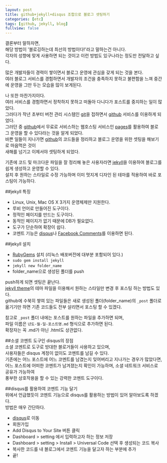 ```yaml
---
layout: post
title: github+jekyll+disqus 조합으로 블로그 셋팅하기
categories: [etc]
tags: [github, jekyll, blog]
fullview: false
---
```


결론부터 말하자면,  
해당 방법이 '블로깅하는데 최선의 방법이다!'라고 말하는건 아니다.  
각자의 성향에 맞게 사용하면 되는 것이고 이런 방법도 있구나라는 정도만 전달하고 싶다.  

많은 개발자들이 경력이 쌓이면서 블로그 운영에 관심을 갖게 되는 것을 본다.  
여러 블로그 서비스를 경험하면서 개발자의 조건을 충족하지 못하고 불편함을 느껴 중간에 운영을 그만 두는 모습을 많이 보게된다.  

나 또한 마찬가지이다.  
여러 서비스를 경험하면서 정착하지 못하고 떠돌아 다니다가 포스트를 중지하는 일이 많았다.  
그러다가 작년 초부터 버전 관리 시스템인 [git](http://git-scm.com/ "git")을 접하면서 [github](https://github.com/ "github") 서비스를 이용하게 되었다.  
그러던 중 [github](https://github.com/ "github")에서 무료로 서비스하는 웹호스팅 서비스인 [pages](http://pages.github.com/ "github pages")를 활용하여 블로그 운영을 할 수 있다라는 것을 알게 되었다.  
바쁜 일들이 지나가면 [github](https://github.com/ "github")의 코드들을 정리하고 블로그 운영을 위한 셋팅을 해보기로 마음먹은 것이  
새해를 넘기고 이제서야 셋팅하게 되었다.  

기존에 코드 및 마크다운 파일을 잘 정리해 놓은 사용자라면 [jekyll](https://github.com/jekyll/jekyll "jekyll")을 이용하여 블로그를 쉽게 생성하고 운영할 수 있다.  
설치 후 원하는 스타일로 수정 가능하며 이미 멋지게 디자인 된 테마를 적용하여 바로 포스팅이 가능하다.  

##jekyll 특징  
- Linux, Unix, Mac OS X 3가지 운영체제만 지원한다.  
- 루비 언어로 만들어진 도구이다.
- 정적인 페이지를 만드는 도구이다.  
- 동적인 페이지가 없기 때문에 DB가 필요없다.  
- 도구가 단순하여 확장이 쉽다.  
- 코멘트 기능은 [disqus](http://disqus.com/ "disqus")나 [Facebook Comments](https://developers.facebook.com/docs/plugins/comments "Facebook Comments")를 이용하면 된다.  

##jekyll 설치  
- [RubyGems](http://rubygems.org/ "RubyGems") 설치 (리눅스 배포버전에 대부분 포함되어 있다.)  
- `sudo gem install jekyll`  
- `jekyll new folder_name`  
- folder_name으로 생성된 폴더를 push  

push하게 되면 셋팅은 끝난다.  
[jekyll theme](http://jekyllthemes.org/ "jekyll theme")의 테마 파일을 이용해서 원하는 스타일만 변경 후 포스팅 하는 방법도 있다.  
github에 수북히 쌓여 있는 파일들은 새로 생성된 폴더(folder_name)의 `_post` 폴더로 옮기기만 하면 기존 코드들도 전부 살리면서 포스팅 할 수 있겠다.  

참고로 `_post` 폴더 내에는 포스트를 원하는 파일을 추가하면 되며,  
파일 이름은 `년도-월-일-포스트명.md` 형식으로 추가하면 된다.  
확장자는 꼭 .md가 아닌 .html도 상관없다.  

##소셜 코멘트 도구인 disqus의 장점  
소셜 코멘트로 도구로 방대한 블로거들이 사용하고 있으며,  
사용자들은 disqus 계정이 없이도 코멘트를 남길 수 있다.  
기존에는 어느 포스트에 어느 코멘트를 남겼는지 잊어버리고 지나가는 경우가 많았다면,  
어느 포스트에 어떠한 코멘트가 남겨졌는지 확인이 가능하며, 소셜 네트워크 서비스로 공유가 가능하여  
풍부한 상호작용을 할 수 있는 강력한 코멘트 도구이다.  

##disqus를 활용하여 코멘트 기능 달기  
위에서 언급했듯이 코멘트 기능으로 disqus를 활용하는 방법이 있어 알아보도록 하겠다.  
방법은 매우 간단하다.  

- [disqus](http://disqus.com/ "disqus")로 이동  
- 회원가입  
- Add Disqus to Your Site 버튼 클릭  
- Dashboard > setting 에서 입력하고자 하는 정보 저장  
- Dashboard > setting > Install > Universal Code 선택 후 생성되는 코드 복사  
- 복사한 코드를 내 블로그에서 코멘트 기능을 달고자 하는 부분에 추가  
- 끝!  
